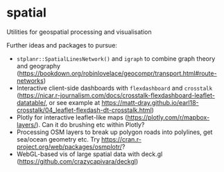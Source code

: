 # spatial
Utilities for geospatial processing and visualisation

Further ideas and packages to pursue:

* `stplanr::SpatialLinesNetwork()` and `igraph` to combine graph theory and geography (https://bookdown.org/robinlovelace/geocompr/transport.html#route-networks)
* Interactive client-side dashboards with `flexdashboard` and `crosstalk` (https://nicar.r-journalism.com/docs/crosstalk-flexdashboard-leaflet-datatable/, or see example at https://matt-dray.github.io/earl18-crosstalk/04_leaflet-flexdash-dt-crosstalk.html)
* Plotly for interactive leaflet-like maps (https://plotly.com/r/mapbox-layers/). Can it do brushing etc within Plotly?
* Processing OSM layers to break up polygon roads into polylines, get sea/ocean geometry etc. Try https://cran.r-project.org/web/packages/osmplotr/?
* WebGL-based vis of large spatial data with deck.gl (https://github.com/crazycapivara/deckgl)
